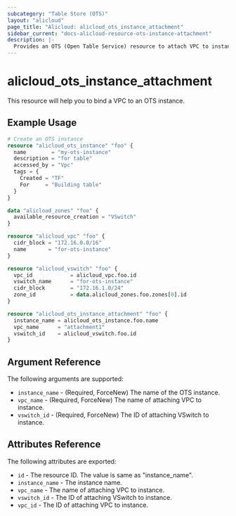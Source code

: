 ```yaml
---
subcategory: "Table Store (OTS)"
layout: "alicloud"
page_title: "Alicloud: alicloud_ots_instance_attachment"
sidebar_current: "docs-alicloud-resource-ots-instance-attachment"
description: |-
  Provides an OTS (Open Table Service) resource to attach VPC to instance.
---
```


# alicloud\_ots\_instance\_attachment

This resource will help you to bind a VPC to an OTS instance.

## Example Usage

```terraform
# Create an OTS instance
resource "alicloud_ots_instance" "foo" {
  name        = "my-ots-instance"
  description = "for table"
  accessed_by = "Vpc"
  tags = {
    Created = "TF"
    For     = "Building table"
  }
}

data "alicloud_zones" "foo" {
  available_resource_creation = "VSwitch"
}

resource "alicloud_vpc" "foo" {
  cidr_block = "172.16.0.0/16"
  name       = "for-ots-instance"
}

resource "alicloud_vswitch" "foo" {
  vpc_id            = alicloud_vpc.foo.id
  vswitch_name      = "for-ots-instance"
  cidr_block        = "172.16.1.0/24"
  zone_id           = data.alicloud_zones.foo.zones[0].id
}

resource "alicloud_ots_instance_attachment" "foo" {
  instance_name = alicloud_ots_instance.foo.name
  vpc_name      = "attachment1"
  vswitch_id    = alicloud_vswitch.foo.id
}
```

## Argument Reference

The following arguments are supported:

* `instance_name` - (Required, ForceNew) The name of the OTS instance.
* `vpc_name` - (Required, ForceNew) The name of attaching VPC to instance.
* `vswitch_id` - (Required, ForceNew) The ID of attaching VSwitch to instance.

## Attributes Reference

The following attributes are exported:

* `id` - The resource ID. The value is same as "instance_name".
* `instance_name` - The instance name.
* `vpc_name` - The name of attaching VPC to instance.
* `vswitch_id` - The ID of attaching VSwitch to instance.
* `vpc_id` - The ID of attaching VPC to instance.


